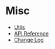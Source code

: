 # Misc

- [Utils](./utils.md)
- [API Reference](./api-reference.md)
- [Change Log](../../CHANGELOG.md)